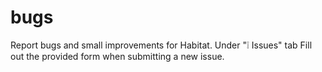 # bugs
Report bugs and small improvements for Habitat. Under "❕ Issues" tab Fill out the provided form when submitting a new issue.
